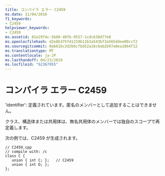 ```yaml
---
title: コンパイラ エラー C2459
ms.date: 11/04/2016
f1_keywords:
- C2459
helpviewer_keywords:
- C2459
ms.assetid: 81e29f4c-5b60-40fb-9557-1cdc630d77e8
ms.openlocfilehash: d2e8b375fd1219b11b3a543bf3a565ddee00ccf2
ms.sourcegitcommit: 0ab61bc3d2b6cfbd52a16c6ab2b97a8ea1864f12
ms.translationtype: MT
ms.contentlocale: ja-JP
ms.lasthandoff: 04/23/2019
ms.locfileid: "62367955"
---
```

# <a name="compiler-error-c2459"></a>コンパイラ エラー C2459

'identifier': 定義されています。匿名のメンバーとして追加することはできません。

クラス、構造体または共用体は、無名共用体のメンバーでは独自のスコープで再定義します。

次の例では、C2459 が生成されます。

```
// C2459.cpp
// compile with: /c
class C {
   union { int C; };   // C2459
   union { int D; };
};
```